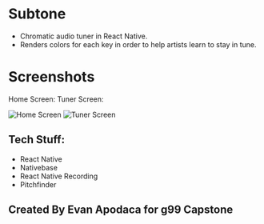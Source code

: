# Subtone
* Chromatic audio tuner in React Native.
* Renders colors for each key in order to help artists learn to stay in tune.

# Screenshots
Home Screen:                                  Tuner Screen:

![Home Screen](http://i65.tinypic.com/xaunu8.png "Home Screen")
![Tuner Screen](http://i63.tinypic.com/34pj81g.png "Tuner Screen")

## Tech Stuff:
* React Native
* Nativebase
* React Native Recording
* Pitchfinder


## Created By Evan Apodaca for g99 Capstone